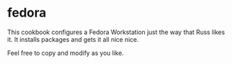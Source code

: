 # fedora

This cookbook configures a Fedora Workstation just the way that Russ likes it.
It installs packages and gets it all nice nice.

Feel free to copy and modify as you like.
